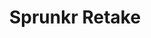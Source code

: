 ---
slug: sprunkr-retake-1813
title: Sprunkr Retake
description: "Sprunkr Retake is an exciting online game. Play for free directly in your browser!"
icon: /images/popular_mods/Sprunkr Retake.png
url: https://wowtbc.net/sprunkin/sprunkr-retake/index.html
previewImage: /images/popular_mods/Sprunkr Retake.png
type: popular mods

# SEO配置
seo:
  title: "Sprunkr Retake - Play Free Online Game | Fun Browser Games"
  description: "Sprunkr Retake - Play this fun online game for free in your browser. No download required!"
  ogImage: "/images/popular_mods/Sprunkr Retake.png"
  keywords: "sprunkr-retake-1813, online game, browser game, free game, popular mods game, play online"

videoUrls:
  - https://www.youtube.com/embed/example1
  - https://www.youtube.com/embed/example2

whyPlay:
  title: "Why Play Sprunkr Retake?"
  items:
    - "Immersive Gameplay: Sprunkr Retake offers an engaging and immersive gaming experience that will keep you entertained for hours"
    - "Challenging Levels: Test your skills with increasingly difficult challenges and obstacles"
    - "Beautiful Graphics: Enjoy stunning visuals and smooth animations that bring the game world to life"
    - "Regular Updates: New content and features are added regularly to keep the game fresh and exciting"
    - "Free to Play: Experience all the fun without spending a penny"
    - "Community Features: Connect with other players, share strategies, and compete for high scores"
    - "Cross-Platform: Play on any device with a web browser, no downloads required"

features:
  title: "Key Features of Sprunkr Retake"
  image: "/images/popular_mods/Sprunkr Retake.png"
  items:
    - "Intuitive Controls: Easy to learn controls make Sprunkr Retake accessible for players of all skill levels"
    - "Multiple Game Modes: Enjoy various gameplay options that provide different challenges and experiences"
    - "Character Customization: Personalize your gaming experience with unique characters and items"
    - "Achievement System: Complete special tasks to earn rewards and recognition"
    - "Leaderboards: Compete with players worldwide and see who can achieve the highest scores"

characteristics:
  title: "Game Characteristics"
  image: "/images/popular_mods/Sprunkr Retake.png"
  items:
    - "Genre: Popular mods game with elements of strategy and skill"
    - "Difficulty: Suitable for both casual gamers and those seeking a challenge"
    - "Play Time: Quick sessions or extended gameplay, depending on your preference"
    - "Art Style: Vibrant and engaging visuals that enhance the gaming experience"
    - "Sound Design: Immersive audio that complements the gameplay perfectly"

info: "Sprunkr Retake is an exciting online game that offers players a unique and engaging gaming experience. With its intuitive controls, stunning visuals, and challenging gameplay, Sprunkr Retake provides hours of entertainment for players of all ages and skill levels. Whether you're looking for a quick gaming session during a break or an extended play session, Sprunkr Retake delivers an immersive experience that will keep you coming back for more. The game features multiple levels of increasing difficulty, ensuring that players are constantly challenged as they progress. With regular updates adding new content and features, Sprunkr Retake remains fresh and exciting, providing endless entertainment options for its growing community of players."

howToPlayIntro: "Welcome to Sprunkr Retake! This guide will walk you through the basics and help you master the game. Whether you're a beginner or looking to improve your skills, these tips and instructions will enhance your gaming experience."

howToPlaySteps:
  - title: "Getting Started"
    description: "Begin your Sprunkr Retake adventure by familiarizing yourself with the controls. Use your keyboard or mouse to navigate through the game interface. The tutorial will guide you through the basic mechanics and help you understand the objectives."
  - title: "Understanding the Objectives"
    description: "In Sprunkr Retake, your main goal is to progress through levels by completing specific objectives. Each level presents unique challenges that require different strategies and approaches."
  - title: "Mastering the Controls"
    description: "Practice using the controls to improve your precision and reaction time. Sprunkr Retake requires quick reflexes and strategic thinking to overcome obstacles and defeat opponents."
  - title: "Utilizing Power-ups"
    description: "Collect power-ups throughout the game to enhance your abilities and overcome difficult challenges. Each power-up offers unique advantages that can be crucial for success."
  - title: "Developing Strategies"
    description: "As you progress in Sprunkr Retake, develop effective strategies for different scenarios. Analyze patterns, anticipate challenges, and adapt your approach to maximize your performance."

faq:
  title: "Frequently Asked Questions about Sprunkr Retake"
  items:
    - question: "Is Sprunkr Retake free to play?"
      answer: "Yes, Sprunkr Retake is completely free to play directly in your web browser. No downloads or purchases are required to enjoy the full game experience."
    - question: "Can I play Sprunkr Retake on mobile devices?"
      answer: "Yes, Sprunkr Retake is optimized for both desktop and mobile play. You can enjoy the game on any device with a web browser and internet connection."
    - question: "Are there any in-game purchases?"
      answer: "While Sprunkr Retake is free to play, there may be optional in-game purchases available for cosmetic items or additional features that don't affect core gameplay."
    - question: "How often is Sprunkr Retake updated?"
      answer: "The developers regularly update Sprunkr Retake with new content, features, and improvements based on player feedback and game performance."
    - question: "Can I play Sprunkr Retake offline?"
      answer: "Currently, Sprunkr Retake requires an internet connection to play as it's a browser-based online game."
    - question: "Is Sprunkr Retake suitable for children?"
      answer: "Yes, Sprunkr Retake is designed to be family-friendly and suitable for players of all ages."
    - question: "How do I report bugs or issues?"
      answer: "If you encounter any problems while playing Sprunkr Retake, you can report them through the game's support page or contact the developers directly through their website."
    - question: "Still Have Questions?"
      answer: "If you have additional questions about Sprunkr Retake that aren't covered in this FAQ, please visit our support center or contact our customer service team for assistance."
---